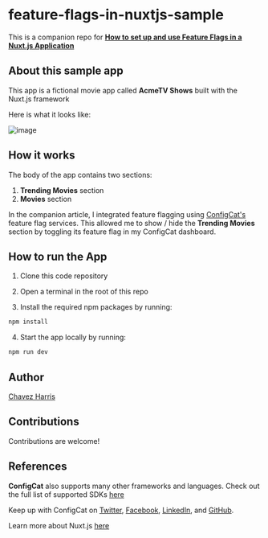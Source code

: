 # feature-flags-in-nuxtjs-sample
This is a companion repo for [**How to set up and use Feature Flags in a Nuxt.js Application**](https://configcat.com/blog/2022/07/01/how-to-use-feature-flags-in-nuxtjs/)

## About this sample app

This app is a fictional movie app called **AcmeTV Shows** built with the Nuxt.js framework

 Here is what it looks like:
 
 ![image](https://user-images.githubusercontent.com/74829200/174198630-8cd044d9-93fe-4041-bb25-567b6df0f24e.png)

## How it works

The body of the app contains two sections:
1. **Trending Movies** section
2. **Movies** section

In the companion article, I integrated feature flagging using [ConfigCat's](https://configcat.com/) feature flag services. This allowed me to show / hide the **Trending Movies** section by toggling its feature flag in my ConfigCat dashboard.

## How to run the App

1. Clone this code repository

2. Open a terminal in the root of this repo

3. Install the required npm packages by running:

```bash
npm install
```

4. Start the app locally by running:

```bash
npm run dev
```

## Author
[Chavez Harris](https://github.com/codedbychavez)

## Contributions
Contributions are welcome!

## References
**ConfigCat** also supports many other frameworks and languages. Check out the full list of supported SDKs [here](https://configcat.com/docs/sdk-reference/overview/)

Keep up with ConfigCat on [Twitter](https://twitter.com/configcat), [Facebook](https://www.facebook.com/configcat), [LinkedIn](https://www.linkedin.com/company/configcat/), and [GitHub](https://github.com/configcat).

Learn more about Nuxt.js [here](https://nuxtjs.org)

